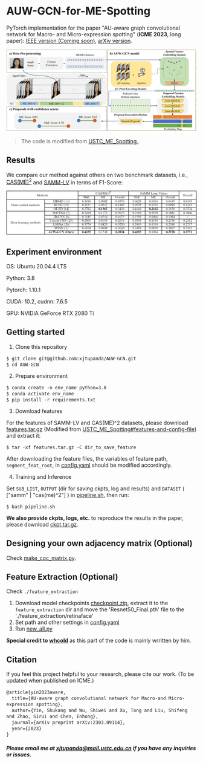 # AUW-GCN-for-ME-Spotting
PyTorch implementation for the paper "AU-aware graph convolutional network for Macro- and Micro-expression spotting" (**ICME 2023**, 
long paper): [IEEE version (Coming soon)](),  [arXiv version](https://arxiv.org/pdf/2303.09114.pdf).

![model_overview](./figures/framework.png)

> The code is modified from [USTC_ME_Spotting
](https://github.com/wenhaocold/USTC_ME_Spotting).

## Results
We compare our method against others on two benchmark datasets, i.e., [CAS(ME)<sup>2</sup>](http://fu.psych.ac.cn/CASME/cas(me)2-en.php) and [SAMM-LV](http://www2.docm.mmu.ac.uk/STAFF/M.Yap/dataset.php) in terms of F1-Score:

![model_results](./figures/result.png)

## Experiment environment 
OS: Ubuntu 20.04.4 LTS 

Python: 3.8

Pytorch: 1.10.1

CUDA: 10.2, cudnn: 7.6.5

GPU: NVIDIA GeForce RTX 2080 Ti

## Getting started
1. Clone this repository
```shell
$ git clone git@github.com:xjtupanda/AUW-GCN.git
$ cd AUW-GCN
```

2. Prepare environment

```shell
$ conda create -n env_name python=3.8
$ conda activate env_name
$ pip install -r requirements.txt
```

3. Download features

For the features of SAMM-LV and CAS(ME)^2 datasets, please download [features.tar.gz](
https://pan.baidu.com/s/1Pj_CnnypSfNOTaSO1BFKdg?pwd=mpie) 
(Modified from 
[USTC_ME_Spotting#features-and-config-file](https://github.com/wenhaocold/USTC_ME_Spotting#features-and-config-file)) and extract it:
```shell
$ tar -xf features.tar.gz -C dir_to_save_feature
```
After downloading the feature files, the variables of feature path, `segment_feat_root`, in [config.yaml](https://github.com/xjtupanda/AUW-GCN/blob/main/config.yaml) should be modified accordingly.

4. Training and Inference

Set `SUB_LIST`, 
`OUTPUT` (dir for saving ckpts, log and results)
and `DATASET` ( ["samm" | "cas(me)^2"] )  in [pipeline.sh](https://github.com/xjtupanda/AUW-GCN/blob/main/pipeline.sh), then run:
```shell
$ bash pipeline.sh
```

**We also provide ckpts, logs, etc.** to reproduce the results in the paper, please download [ckpt.tar.gz](https://pan.baidu.com/s/1U-LEYH_fGOwgeToJ2Abhlw?pwd=5kan).

## Designing your own adjacency matrix (Optional)
Check [make_coc_matrix.py](./utils/make_coc_matrix.py).

## Feature Extraction (Optional)
Check `./feature_extraction`
1. Download model checkpoints [checkpoint.zip](https://pan.baidu.com/s/1Xx-RjN0-OlwzGoX1n5MXnw?pwd=3akj), extract it to the `feature_extraction` dir and move the 'Resnet50_Final.pth' file to the './feature_extraction/retinaface'
2. Set path and other settings in [config.yaml](./feature_extraction/config.yaml)
3. Run [new_all.py](./feature_extraction/new_all.py)

**Special credit to [whcold](https://github.com/wenhaocold)** as this part of the code is mainly wrritten by him.
## Citation
If you feel this project helpful to your research, please cite our work. (To be updated when published on ICME.)
```
@article{yin2023aware,
  title={AU-aware graph convolutional network for Macro-and Micro-expression spotting},
  author={Yin, Shukang and Wu, Shiwei and Xu, Tong and Liu, Shifeng and Zhao, Sirui and Chen, Enhong},
  journal={arXiv preprint arXiv:2303.09114},
  year={2023}
}
```

##### Please email me at xjtupanda@mail.ustc.edu.cn if you have any inquiries or issues.
